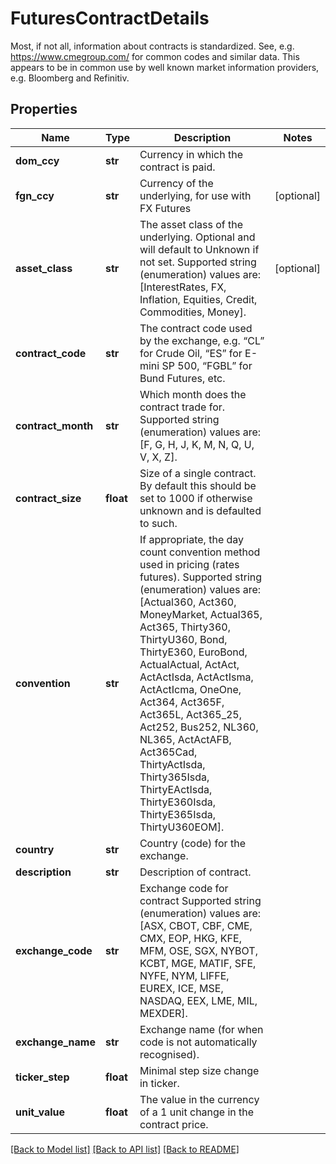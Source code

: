 # FuturesContractDetails

Most, if not all, information about contracts is standardized. See, e.g. https://www.cmegroup.com/ for  common codes and similar data. This appears to be in common use by well known market information providers, e.g. Bloomberg and Refinitiv.

## Properties
Name | Type | Description | Notes
------------ | ------------- | ------------- | -------------
**dom_ccy** | **str** | Currency in which the contract is paid. | 
**fgn_ccy** | **str** | Currency of the underlying, for use with FX Futures | [optional] 
**asset_class** | **str** | The asset class of the underlying. Optional and will default to Unknown if not set.  Supported string (enumeration) values are: [InterestRates, FX, Inflation, Equities, Credit, Commodities, Money]. | [optional] 
**contract_code** | **str** | The contract code used by the exchange, e.g. “CL” for Crude Oil, “ES” for E-mini SP 500, “FGBL” for Bund Futures, etc. | 
**contract_month** | **str** | Which month does the contract trade for.  Supported string (enumeration) values are: [F, G, H, J, K, M, N, Q, U, V, X, Z]. | 
**contract_size** | **float** | Size of a single contract. By default this should be set to 1000 if otherwise unknown and is defaulted to such. | 
**convention** | **str** | If appropriate, the day count convention method used in pricing (rates futures).  Supported string (enumeration) values are: [Actual360, Act360, MoneyMarket, Actual365, Act365, Thirty360, ThirtyU360, Bond, ThirtyE360, EuroBond, ActualActual, ActAct, ActActIsda, ActActIsma, ActActIcma, OneOne, Act364, Act365F, Act365L, Act365_25, Act252, Bus252, NL360, NL365, ActActAFB, Act365Cad, ThirtyActIsda, Thirty365Isda, ThirtyEActIsda, ThirtyE360Isda, ThirtyE365Isda, ThirtyU360EOM]. | 
**country** | **str** | Country (code) for the exchange. | 
**description** | **str** | Description of contract. | 
**exchange_code** | **str** | Exchange code for contract  Supported string (enumeration) values are: [ASX, CBOT, CBF, CME, CMX, EOP, HKG, KFE, MFM, OSE, SGX, NYBOT, KCBT, MGE, MATIF, SFE, NYFE, NYM, LIFFE, EUREX, ICE, MSE, NASDAQ, EEX, LME, MIL, MEXDER]. | 
**exchange_name** | **str** | Exchange name (for when code is not automatically recognised). | 
**ticker_step** | **float** | Minimal step size change in ticker. | 
**unit_value** | **float** | The value in the currency of a 1 unit change in the contract price. | 

[[Back to Model list]](../README.md#documentation-for-models) [[Back to API list]](../README.md#documentation-for-api-endpoints) [[Back to README]](../README.md)


